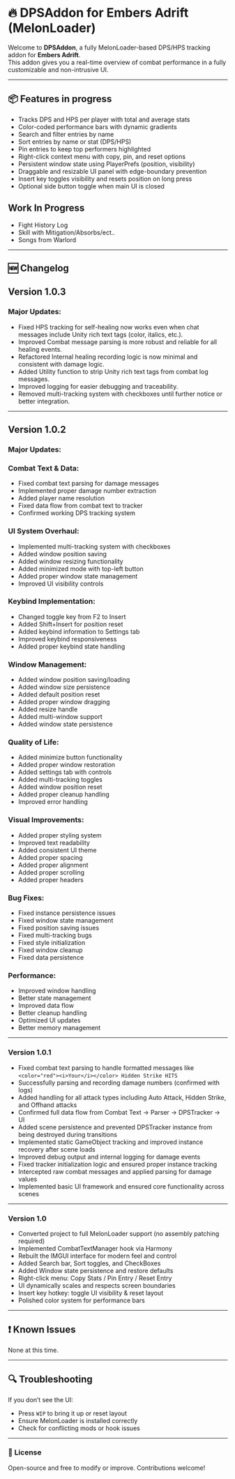 # 🔥 DPSAddon for Embers Adrift (MelonLoader)

Welcome to **DPSAddon**, a fully MelonLoader-based DPS/HPS tracking addon for **Embers Adrift**.  
This addon gives you a real-time overview of combat performance in a fully customizable and non-intrusive UI.

---

## 📦 Features in progress

- Tracks DPS and HPS per player with total and average stats  
- Color-coded performance bars with dynamic gradients  
- Search and filter entries by name  
- Sort entries by name or stat (DPS/HPS)  
- Pin entries to keep top performers highlighted  
- Right-click context menu with copy, pin, and reset options  
- Persistent window state using PlayerPrefs (position, visibility)  
- Draggable and resizable UI panel with edge-boundary prevention  
- Insert key toggles visibility and resets position on long press  
- Optional side button toggle when main UI is closed  

## Work In Progress

- Fight History Log
- Skill with Mitigation/Absorbs/ect..
- Songs from Warlord

---
## 🆕 Changelog

## Version 1.0.3
### Major Updates:

- Fixed HPS tracking for self-healing now works even when chat messages include Unity rich text tags (color, italics, etc.).
- Improved Combat message parsing is more robust and reliable for all healing events.
- Refactored Internal healing recording logic is now minimal and consistent with damage logic.
- Added Utility function to strip Unity rich text tags from combat log messages.
- Improved logging for easier debugging and traceability.
- Removed multi-tracking system with checkboxes until further notice or better integration.

---

## Version 1.0.2

### Major Updates:
### Combat Text & Data:
- Fixed combat text parsing for damage messages  
- Implemented proper damage number extraction  
- Added player name resolution  
- Fixed data flow from combat text to tracker  
- Confirmed working DPS tracking system  

### UI System Overhaul:
- Implemented multi-tracking system with checkboxes  
- Added window position saving  
- Added window resizing functionality  
- Added minimized mode with top-left button  
- Added proper window state management  
- Improved UI visibility controls  

### Keybind Implementation:
- Changed toggle key from F2 to Insert  
- Added Shift+Insert for position reset  
- Added keybind information to Settings tab  
- Improved keybind responsiveness  
- Added proper keybind state handling  

### Window Management:
- Added window position saving/loading  
- Added window size persistence  
- Added default position reset  
- Added proper window dragging  
- Added resize handle  
- Added multi-window support  
- Added window state persistence  

### Quality of Life:
- Added minimize button functionality  
- Added proper window restoration  
- Added settings tab with controls  
- Added multi-tracking toggles  
- Added window position reset  
- Added proper cleanup handling  
- Improved error handling  

### Visual Improvements:
- Added proper styling system  
- Improved text readability  
- Added consistent UI theme  
- Added proper spacing  
- Added proper alignment  
- Added proper scrolling  
- Added proper headers  

### Bug Fixes:
- Fixed instance persistence issues  
- Fixed window state management  
- Fixed position saving issues  
- Fixed multi-tracking bugs  
- Fixed style initialization  
- Fixed window cleanup  
- Fixed data persistence  

### Performance:
- Improved window handling  
- Better state management  
- Improved data flow  
- Better cleanup handling  
- Optimized UI updates  
- Better memory management  

---

### Version 1.0.1

- Fixed combat text parsing to handle formatted messages like `<color="red"><i>Your</i></color> Hidden Strike HITS`  
- Successfully parsing and recording damage numbers (confirmed with logs)  
- Added handling for all attack types including Auto Attack, Hidden Strike, and Offhand attacks  
- Confirmed full data flow from Combat Text → Parser → DPSTracker → UI  
- Added scene persistence and prevented DPSTracker instance from being destroyed during transitions  
- Implemented static GameObject tracking and improved instance recovery after scene loads  
- Improved debug output and internal logging for damage events  
- Fixed tracker initialization logic and ensured proper instance tracking  
- Intercepted raw combat messages and applied parsing for damage values  
- Implemented basic UI framework and ensured core functionality across scenes   

---

### Version 1.0

- Converted project to full MelonLoader support (no assembly patching required)  
- Implemented CombatTextManager hook via Harmony  
- Rebuilt the IMGUI interface for modern feel and control  
- Added Search bar, Sort toggles, and CheckBoxes  
- Added Window state persistence and restore defaults  
- Right-click menu: Copy Stats / Pin Entry / Reset Entry  
- UI dynamically scales and respects screen boundaries  
- Insert key hotkey: toggle UI visibility & reset layout  
- Polished color system for performance bars  

---

## ❗ Known Issues

None at this time.

---

## 🔍 Troubleshooting

If you don’t see the UI:  
- Press `WIP` to bring it up or reset layout  
- Ensure MelonLoader is installed correctly  
- Check for conflicting mods or hook issues  

---

### 📘 License

Open-source and free to modify or improve. Contributions welcome!
